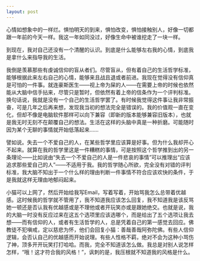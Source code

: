 ```yaml
---
layout: post
---
```

心情如想象中的一样烂。惧怕明天的到来，惧怕改变，惧怕接触别人，好像一切都跟一年前的今天一样。我这一年如同没过，好像生命中被谁挖走了一块一样。

到现在，我对自己还没有一个清醒的认识。到底是什么能够左右我的心情，到底我是拿什么来指导我的生活。

我倒是羡慕那些有虔诚信仰的盲从者们。尽管盲从，但有着自己的生活哲学标准，能够根据此来左右自己的心情，能够来且战且退或者前进。我现在觉得没有信仰真是可怕的一件事。就连豪斯医生——视上帝为屎的人——在需要上帝的时候也依然能从大脑中信手拈来，尽管只是暂时，但依然有着上帝的信条作为一个评判标准。换句话说，我就是没有一个自己的生活哲学罢了。有时候我觉得这件事让我非常振奋，可是几年之后再来想，发现我当初的想法完全是错误的。我的价值观一直在变化，但却不像是电脑软件那样可以向下兼容（即新的版本能够兼容旧版本），也就是我无时无刻不在颠覆自己的想法。生活在这样的头脑中真是一种折磨。可能随时因为某个无聊的事情就开始低落起来……

譬如说。失去一个不爱自己的人，在某些哲学里应该算是好事。但为什么我却开心不起来。就算在我的哲学里这是一件糟糕的事情，可是按照这个哲学推到出的另一条理论——比如说由“失去一个不爱自己的人是一件悲哀的事情”可以推理出“应该追求那些爱自己的人”——不适用于我。我的哲学随心所欲，完全没有对错的评判标准，我大脑不知出于一个什么样的理由判断一件事情不符合应该欢快的条件，于是我就这样无理由地郁闷起来。

小猫可以上网了，然后开始给我写Email，写着写着，开始骂我怎么总带着优越感。这时候我的哲学就不管用了，我不知道我应该怎么回复，我不知道我是该反骂她一顿还是否认我有优越感或是不理他或者开玩笑亦或是跟她绝交。也就是说，我的大脑一时没有反应过来在这五个选项里应该选哪个，而是给出了五个选项让我去想——而有信仰的人，或者有生活哲学的人，总是凭着自己的第一感觉去回应。佛教徒不犯嗔戒，定以慈悲为怀，他们会回复小猫：善哉善哉阿弥陀佛。有些人信仰逻辑，会否认自己的优越感而开始说理。有些人性格不羁，绝对不会为这种小骂伤了神，顶多开开玩笑打打哈哈。而我，完全不知道该怎么做。我总是对别人说怎样怎样，“哦！这才符合我的风格！”，讽刺的是，我压根就不知道我的风格是什么。